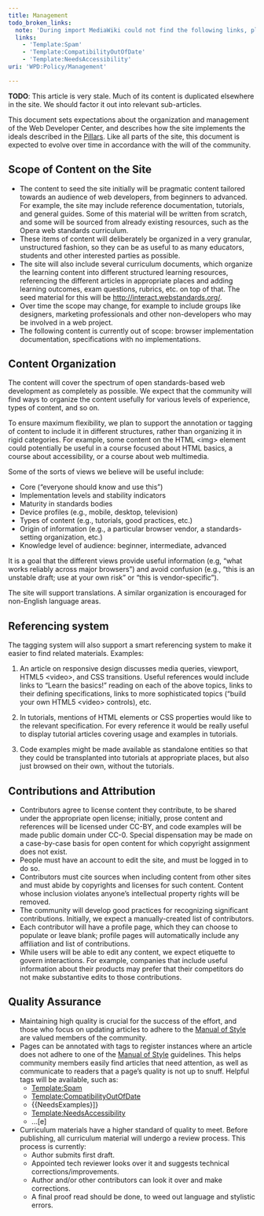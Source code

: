 ```yaml
---
title: Management
todo_broken_links:
  note: 'During import MediaWiki could not find the following links, please fix and adjust this list.'
  links:
    - 'Template:Spam'
    - 'Template:CompatibilityOutOfDate'
    - 'Template:NeedsAccessibility'
uri: 'WPD:Policy/Management'

---
```

**TODO**: This article is very stale. Much of its content is duplicated elsewhere in the site. We should factor it out into relevant sub-articles.

This document sets expectations about the organization and management of the Web Developer Center, and describes how the site implements the ideals described in the [Pillars](/WPD:Pillars). Like all parts of the site, this document is expected to evolve over time in accordance with the will of the community.

## <span>Scope of Content on the Site</span>

-   The content to seed the site initially will be pragmatic content tailored towards an audience of web developers, from beginners to advanced. For example, the site may include reference documentation, tutorials, and general guides. Some of this material will be written from scratch, and some will be sourced from already existing resources, such as the Opera web standards curriculum.
-   These items of content will deliberately be organized in a very granular, unstructured fashion, so they can be as useful to as many educators, students and other interested parties as possible.
-   The site will also include several curriculum documents, which organize the learning content into different structured learning resources, referencing the different articles in appropriate places and adding learning outcomes, exam questions, rubrics, etc. on top of that. The seed material for this will be <http://interact.webstandards.org/>.
-   Over time the scope may change, for example to include groups like designers, marketing professionals and other non-developers who may be involved in a web project.
-   The following content is currently out of scope: browser implementation documentation, specifications with no implementations.

## <span>Content Organization</span>

The content will cover the spectrum of open standards-based web development as completely as possible. We expect that the community will find ways to organize the content usefully for various levels of experience, types of content, and so on.

To ensure maximum flexibility, we plan to support the annotation or tagging of content to include it in different structures, rather than organizing it in rigid categories. For example, some content on the HTML \<img\> element could potentially be useful in a course focused about HTML basics, a course about accessibility, or a course about web multimedia.

Some of the sorts of views we believe will be useful include:

-   Core (“everyone should know and use this”)
-   Implementation levels and stability indicators
-   Maturity in standards bodies
-   Device profiles (e.g., mobile, desktop, television)
-   Types of content (e.g., tutorials, good practices, etc.)
-   Origin of information (e.g., a particular browser vendor, a standards-setting organization, etc.)
-   Knowledge level of audience: beginner, intermediate, advanced

It is a goal that the different views provide useful information (e.g, “what works reliably across major browsers”) and avoid confusion (e.g., “this is an unstable draft; use at your own risk” or “this is vendor-specific”).

The site will support translations. A similar organization is encouraged for non-English language areas.

## <span>Referencing system</span>

The tagging system will also support a smart referencing system to make it easier to find related materials. Examples:

1. An article on responsive design discusses media queries, viewport, HTML5 \<video\>, and CSS transitions. Useful references would include links to “Learn the basics!” reading on each of the above topics, links to their defining specifications, links to more sophisticated topics (“build your own HTML5 \<video\> controls), etc.

2. In tutorials, mentions of HTML elements or CSS properties would like to the relevant specification. For every reference it would be really useful to display tutorial articles covering usage and examples in tutorials.

3. Code examples might be made available as standalone entities so that they could be transplanted into tutorials at appropriate places, but also just browsed on their own, without the tutorials.

## <span>Contributions and Attribution</span>

-   Contributors agree to license content they contribute, to be shared under the appropriate open license; initially, prose content and references will be licensed under CC-BY, and code examples will be made public domain under CC-0. Special dispensation may be made on a case-by-case basis for open content for which copyright assignment does not exist.
-   People must have an account to edit the site, and must be logged in to do so.
-   Contributors must cite sources when including content from other sites and must abide by copyrights and licenses for such content. Content whose inclusion violates anyone’s intellectual property rights will be removed.
-   The community will develop good practices for recognizing significant contributions. Initially, we expect a manually-created list of contributors.
-   Each contributor will have a profile page, which they can choose to populate or leave blank; profile pages will automatically include any affiliation and list of contributions.
-   While users will be able to edit any content, we expect etiquette to govern interactions. For example, companies that include useful information about their products may prefer that their competitors do not make substantive edits to those contributions.

## <span>Quality Assurance</span>

-   Maintaining high quality is crucial for the success of the effort, and those who focus on updating articles to adhere to the [Manual of Style](/WPD:Manual_Of_Style) are valued members of the community.
-   Pages can be annotated with tags to register instances where an article does not adhere to one of the [Manual of Style](/WPD:Manual_Of_Style) guidelines. This helps community members easily find articles that need attention, as well as communicate to readers that a page’s quality is not up to snuff. Helpful tags will be available, such as:
    -   [Template:Spam](/w/index.php?title=Template:Spam&action=edit&redlink=1)
    -   [Template:CompatibilityOutOfDate](/w/index.php?title=Template:CompatibilityOutOfDate&action=edit&redlink=1)
    -   {{NeedsExamples}]}
    -   [Template:NeedsAccessibility](/w/index.php?title=Template:NeedsAccessibility&action=edit&redlink=1)
    -   ...[e]
-   Curriculum materials have a higher standard of quality to meet. Before publishing, all curriculum material will undergo a review process. This process is currently:
    -   Author submits first draft.
    -   Appointed tech reviewer looks over it and suggests technical corrections/improvements.
    -   Author and/or other contributors can look it over and make corrections.
    -   A final proof read should be done, to weed out language and stylistic errors.
